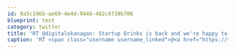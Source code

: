 ```yaml
---
id: 8a5c196b-ae69-4e4d-9448-462c4739b706
blueprint: text
category: twitter
title: "RT @digitalokanagan: Startup Drinks is back and we're happy to have Procera Networks hosting next Friday's event! Details + RSVP here: http…"
caption: 'RT <span class="username username_linked">@<a href="https://twitter.com/digitalokanagan" title="Digital Okanagan">digitalokanagan</a></span>: Startup Drinks is back and we''re happy to have Procera Networks hosting next Friday''s event! Details + RSVP here: http…'
---
```

